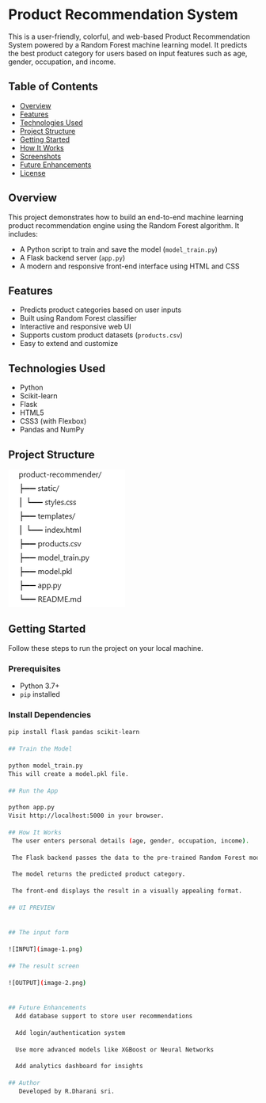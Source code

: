 # Product Recommendation System

This is a user-friendly, colorful, and web-based Product Recommendation System powered by a Random Forest machine learning model. It predicts the best product category for users based on input features such as age, gender, occupation, and income.

## Table of Contents

- [Overview](#overview)
- [Features](#features)
- [Technologies Used](#technologies-used)
- [Project Structure](#project-structure)
- [Getting Started](#getting-started)
- [How It Works](#how-it-works)
- [Screenshots](#screenshots)
- [Future Enhancements](#future-enhancements)
- [License](#license)

## Overview

This project demonstrates how to build an end-to-end machine learning product recommendation engine using the Random Forest algorithm. It includes:

- A Python script to train and save the model (`model_train.py`)
- A Flask backend server (`app.py`)
- A modern and responsive front-end interface using HTML and CSS

## Features

- Predicts product categories based on user inputs
- Built using Random Forest classifier
- Interactive and responsive web UI
- Supports custom product datasets (`products.csv`)
- Easy to extend and customize

## Technologies Used

- Python
- Scikit-learn
- Flask
- HTML5
- CSS3 (with Flexbox)
- Pandas and NumPy

## Project Structure

![structure](image.png)


## Getting Started

Follow these steps to run the project on your local machine.

### Prerequisites

- Python 3.7+
- `pip` installed

### Install Dependencies

```bash
pip install flask pandas scikit-learn

## Train the Model

python model_train.py
This will create a model.pkl file.

## Run the App

python app.py
Visit http://localhost:5000 in your browser.

## How It Works
 The user enters personal details (age, gender, occupation, income).

 The Flask backend passes the data to the pre-trained Random Forest model.

 The model returns the predicted product category.

 The front-end displays the result in a visually appealing format.

## UI PREVIEW


## The input form

![INPUT](image-1.png)

## The result screen

![OUTPUT](image-2.png)


## Future Enhancements
  Add database support to store user recommendations

  Add login/authentication system

  Use more advanced models like XGBoost or Neural Networks

  Add analytics dashboard for insights

## Author
   Developed by R.Dharani sri.
